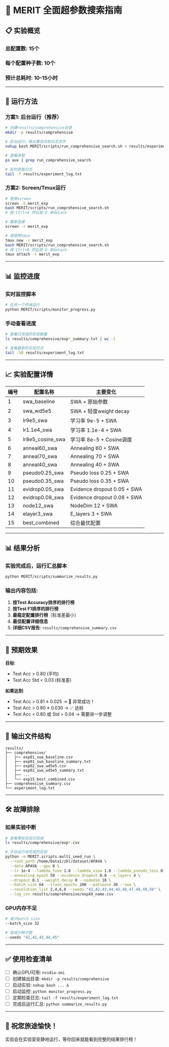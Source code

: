 # 🚀 MERIT 全面超参数搜索指南

## 📋 实验概览

### 总配置数: 15个
### 每个配置种子数: 10个
### 预计总耗时: 10-15小时

---

## 🎯 运行方法

### 方案1: 后台运行（推荐）

```bash
# 创建results/comprehensive目录
mkdir -p results/comprehensive

# 后台运行，输出重定向到日志文件
nohup bash MERIT/scripts/run_comprehensive_search.sh > results/experiment_log.txt 2>&1 &

# 查看进程
ps aux | grep run_comprehensive_search

# 实时查看日志
tail -f results/experiment_log.txt
```

### 方案2: Screen/Tmux运行

```bash
# 使用screen
screen -S merit_exp
bash MERIT/scripts/run_comprehensive_search.sh
# 按 Ctrl+A 然后按 D 来detach

# 重新连接
screen -r merit_exp

# 或使用tmux
tmux new -s merit_exp
bash MERIT/scripts/run_comprehensive_search.sh
# 按 Ctrl+B 然后按 D 来detach
tmux attach -t merit_exp
```

---

## 📊 监控进度

### 实时监控脚本

```bash
# 在另一个终端运行
python MERIT/scripts/monitor_progress.py
```

### 手动查看进度

```bash
# 查看已完成的实验数量
ls results/comprehensive/exp*_summary.txt | wc -l

# 查看最新的实验日志
tail -50 results/experiment_log.txt
```

---

## 📈 实验配置详情

| 编号 | 配置名称 | 主要变化 |
|------|---------|---------|
| 1 | swa_baseline | SWA + 原始参数 |
| 2 | swa_wd5e5 | SWA + 轻度weight decay |
| 3 | lr9e5_swa | 学习率 9e-5 + SWA |
| 4 | lr1.1e4_swa | 学习率 1.1e-4 + SWA |
| 5 | lr8e5_cosine_swa | 学习率 8e-5 + Cosine调度 |
| 6 | anneal60_swa | Annealing 60 + SWA |
| 7 | anneal70_swa | Annealing 70 + SWA |
| 8 | anneal40_swa | Annealing 40 + SWA |
| 9 | pseudo0.25_swa | Pseudo loss 0.25 + SWA |
| 10 | pseudo0.35_swa | Pseudo loss 0.35 + SWA |
| 11 | evidrop0.05_swa | Evidence dropout 0.05 + SWA |
| 12 | evidrop0.08_swa | Evidence dropout 0.08 + SWA |
| 13 | node12_swa | NodeDim 12 + SWA |
| 14 | elayer3_swa | E_layers 3 + SWA |
| 15 | best_combined | 综合最优配置 |

---

## 📊 结果分析

### 实验完成后，运行汇总脚本

```bash
python MERIT/scripts/summarize_results.py
```

### 输出内容包括:

1. **按Test Accuracy排序的排行榜**
2. **按Test F1排序的排行榜**
3. **最稳定配置排行榜**（标准差最小）
4. **最佳配置详细信息**
5. **详细CSV报告**: `results/comprehensive_summary.csv`

---

## 🎯 预期效果

**目标**: 
- Test Acc > 0.80 (平均)
- Test Acc Std < 0.03 (标准差)

**如果达到**: 
- Test Acc > 0.81 ± 0.025 → 🎉 非常成功！
- Test Acc > 0.80 ± 0.030 → ✅ 达标
- Test Acc < 0.80 或 Std > 0.04 → 需要进一步调整

---

## 📁 输出文件结构

```
results/
├── comprehensive/
│   ├── exp01_swa_baseline.csv
│   ├── exp01_swa_baseline_summary.txt
│   ├── exp02_swa_wd5e5.csv
│   ├── exp02_swa_wd5e5_summary.txt
│   ├── ...
│   └── exp15_best_combined.csv
├── comprehensive_summary.csv
└── experiment_log.txt
```

---

## 🛠️ 故障排除

### 如果实验中断

```bash
# 查看哪些实验已完成
ls results/comprehensive/exp*.csv

# 手动运行未完成的实验
python -m MERIT.scripts.multi_seed_run \
  --root_path /home/Data1/zbl/dataset/APAVA \
  --data APAVA --gpu 0 \
  --lr 1e-4 --lambda_fuse 1.0 --lambda_view 1.0 --lambda_pseudo_loss 0.30 \
  --annealing_epoch 50 --evidence_dropout 0.0 --e_layers 4 \
  --dropout 0.1 --weight_decay 0 --nodedim 10 \
  --batch_size 64 --train_epochs 200 --patience 30 --swa \
  --resolution_list 2,4,6,8 --seeds "41,42,43,44,45,46,47,48,49,50" \
  --log_csv results/comprehensive/expXX_name.csv
```

### GPU内存不足

```bash
# 减少batch size
--batch_size 32

# 或减少种子数
--seeds "41,42,43,44,45"
```

---

## ✅ 使用检查清单

- [ ] 确认GPU可用: `nvidia-smi`
- [ ] 创建输出目录: `mkdir -p results/comprehensive`
- [ ] 启动实验: `nohup bash ... &`
- [ ] 启动监控: `python monitor_progress.py`
- [ ] 定期检查日志: `tail -f results/experiment_log.txt`
- [ ] 完成后运行汇总: `python summarize_results.py`

---

## 🎁 祝您旅途愉快！

实验会在实验室安静地运行，等你回来就能看到完整的结果排行榜！


